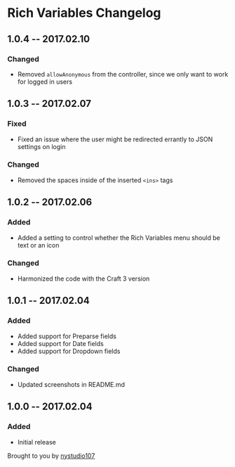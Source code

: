 # Rich Variables Changelog

## 1.0.4 -- 2017.02.10
### Changed
* Removed `allowAnonymous` from the controller, since we only want to work for logged in users

## 1.0.3 -- 2017.02.07
### Fixed
* Fixed an issue where the user might be redirected errantly to JSON settings on login

### Changed
* Removed the spaces inside of the inserted `<ins>` tags

## 1.0.2 -- 2017.02.06
### Added
* Added a setting to control whether the Rich Variables menu should be text or an icon

### Changed
* Harmonized the code with the Craft 3 version

## 1.0.1 -- 2017.02.04
### Added
* Added support for Preparse fields
* Added support for Date fields
* Added support for Dropdown fields

### Changed
* Updated screenshots in README.md

## 1.0.0 -- 2017.02.04
### Added
* Initial release

Brought to you by [nystudio107](https://nystudio107.com)
